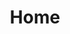 ---
layout: home

title: Home

hero:
  name: Home
  text: zhuang-xd
  tagline: Discovering our passions and hobbies is the key to easing feelings of sorrow
  image:
    src: /images/home.gif
    alt: logo
  actions:
    - theme: brand
      text: 日志
      link: /about/📇站点日志.md
    - theme: brand
      text: 归档
      link: /pages/📦归档
---